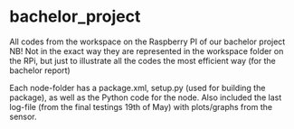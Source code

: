 # bachelor_project
All codes from the workspace on the Raspberry PI of our bachelor project 
NB! Not in the exact way they are represented in the workspace folder on the RPi, but just to illustrate all the codes 
the most efficient way (for the bachelor report) 

Each node-folder has a package.xml, setup.py (used for building the package), as well as the Python code for the node. 
Also included the last log-file (from the final testings 19th of May) with plots/graphs from the sensor. 
